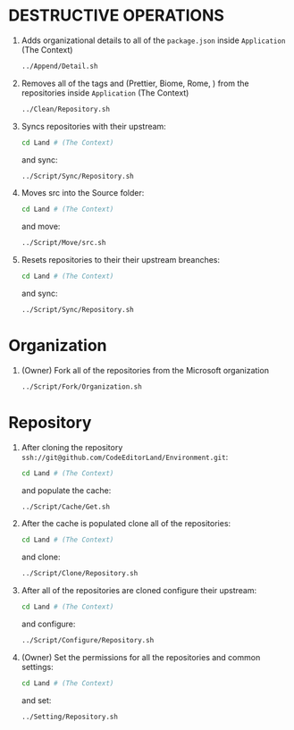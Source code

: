 # DESTRUCTIVE OPERATIONS

1. Adds organizational details to all of the `package.json` inside `Application`
   (The Context)

    ```bash
    ../Append/Detail.sh
    ```

2. Removes all of the tags and (Prettier, Biome, Rome, ) from the repositories
   inside `Application` (The Context)

    ```bash
    ../Clean/Repository.sh
    ```

3. Syncs repositories with their upstream:

    ```bash
    cd Land # (The Context)
    ```

    and sync:

    ```bash
    ../Script/Sync/Repository.sh
    ```

4. Moves src into the Source folder:

    ```bash
    cd Land # (The Context)
    ```

    and move:

    ```bash
    ../Script/Move/src.sh
    ```

5. Resets repositories to their their upstream breanches:

    ```bash
    cd Land # (The Context)
    ```

    and sync:

    ```bash
    ../Script/Sync/Repository.sh
    ```

# Organization

1. (Owner) Fork all of the repositories from the Microsoft organization

    ```bash
    ../Script/Fork/Organization.sh
    ```

# Repository

1. After cloning the repository
   `ssh://git@github.com/CodeEditorLand/Environment.git`:

    ```bash
    cd Land # (The Context)
    ```

    and populate the cache:

    ```bash
    ../Script/Cache/Get.sh
    ```

2. After the cache is populated clone all of the repositories:

    ```bash
    cd Land # (The Context)
    ```

    and clone:

    ```bash
    ../Script/Clone/Repository.sh
    ```

3. After all of the repositories are cloned configure their upstream:

    ```bash
    cd Land # (The Context)
    ```

    and configure:

    ```bash
    ../Script/Configure/Repository.sh
    ```

4. (Owner) Set the permissions for all the repositories and common settings:

    ```bash
    cd Land # (The Context)
    ```

    and set:

    ```bash
    ../Setting/Repository.sh
    ```
